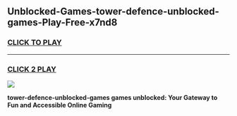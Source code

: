 
## Unblocked-Games-tower-defence-unblocked-games-Play-Free-x7nd8
<h3>
<a href="https://premium76.site?title=tower-defence-unblocked-games&ref=19M">CLICK TO PLAY</a></h3>
<hr>

<h3>
<a href="https://premium76.site?title=tower-defence-unblocked-games&ref=19M">CLICK 2 PLAY</a>
  
</h3>

<a href="https://premium76.site?title=tower-defence-unblocked-games&ref=19M"><img src="https://clearcache.store/games.png"></a>


**tower-defence-unblocked-games games unblocked: Your Gateway to Fun and Accessible Online Gaming**
